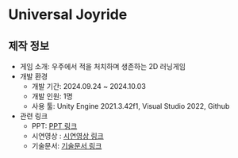 # Universal Joyride

## 제작 정보
- 게임 소개: 우주에서 적을 처치하며 생존하는 2D 러닝게임
- 개발 환경
  - 개발 기간: 2024.09.24 ~ 2024.10.03
  - 개발 인원: 1명
  - 사용 툴: Unity Engine 2021.3.42f1, Visual Studio 2022, Github
- 관련 링크
  - PPT: [PPT 링크](https://drive.google.com/file/d/1dXRv-Uik1SSwiXbuEPDfHHOTV_3otkzj/view?usp=drive_link)
  - 시연영상 : [시연영상 링크](https://youtu.be/rMjitcS-hns)
  - 기술문서: [기술문서 링크](https://docs.google.com/document/d/1-fCkiylGtIAMpfPs1U5GKAYWslB65D8Oaob8lAkf0Rg/edit?tab=t.0)
